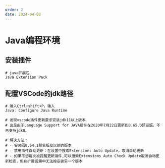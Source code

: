 ```yaml
---
order: 2
date: 2024-04-08
---
```

# Java编程环境

## 安装插件

```shell
# java扩展包
Java Extension Pack
```

## 配置VSCode的jdk路径

```shell
# 输入Ctrl+shift+P，输入
Java: Configure Java Runtime

# 发现vscode插件更新要求安装jdk11以上版本
# 这是由于Language Support for JAVA插件在2020年7月22日更新到0.65.0预览版，不再支持jdk8。

# 解决方法：
# - 安装回0.64.1预览版及以前的版本
# - 禁用插件自动更新：在设置中搜索Extensions Auto Update，取消自动更新
# - 如果不想每次被提醒更新插件,可以搜索Extensions Auto Check Update取消自动更新检查，但在扩展设置中无法按安装另一个版本
```
